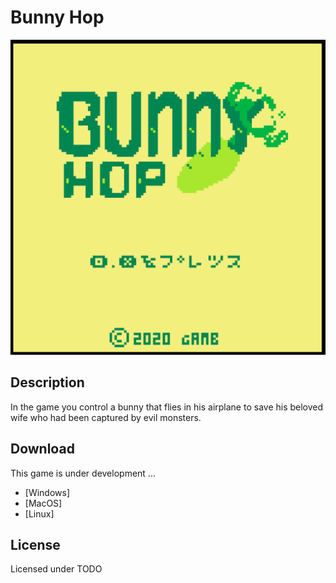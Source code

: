 # Bunny Hop

![menu](imgs/menu.png)

## Description

In the game you control a bunny that flies in his airplane to save his beloved wife who had been captured by evil monsters.

## Download

This game is under development ...

- [Windows]
- [MacOS]
- [Linux]

## License

Licensed under TODO
